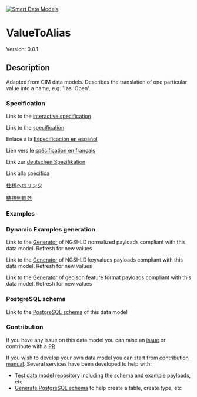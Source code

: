 [![Smart Data Models](https://smartdatamodels.org/wp-content/uploads/2022/01/SmartDataModels_logo.png "Logo")](https://smartdatamodels.org)
# ValueToAlias
Version: 0.0.1

## Description 

Adapted from CIM data models. Describes the translation of one particular value into a name, e.g. 1 as 'Open'.
### Specification

Link to the [interactive specification](https://swagger.lab.fiware.org/?url=https://smart-data-models.github.io/dataModel.EnergyCIM/ValueToAlias/swagger.yaml)

Link to the [specification](https://github.com/smart-data-models/dataModel.EnergyCIM/blob/master/ValueToAlias/doc/spec.md)

Enlace a la [Especificación en español](https://github.com/smart-data-models/dataModel.EnergyCIM/blob/master/ValueToAlias/doc/spec_ES.md)

Lien vers le [spécification en français](https://github.com/smart-data-models/dataModel.EnergyCIM/blob/master/ValueToAlias/doc/spec_FR.md)

Link zur [deutschen Spezifikation](https://github.com/smart-data-models/dataModel.EnergyCIM/blob/master/ValueToAlias/doc/spec_DE.md)

Link alla [specifica](https://github.com/smart-data-models/dataModel.EnergyCIM/blob/master/ValueToAlias/doc/spec_IT.md)

[仕様へのリンク](https://github.com/smart-data-models/dataModel.EnergyCIM/blob/master/ValueToAlias/doc/spec_JA.md)

[链接到规范](https://github.com/smart-data-models/dataModel.EnergyCIM/blob/master/ValueToAlias/doc/spec_ZH.md)
### Examples
### Dynamic Examples generation

Link to the [Generator](https://smartdatamodels.org/extra/ngsi-ld_generator.php?schemaUrl=https://raw.githubusercontent.com/smart-data-models/dataModel.EnergyCIM/master/ValueToAlias/schema.json&email=info@smartdatamodels.org) of NGSI-LD normalized payloads compliant with this data model. Refresh for new values

Link to the [Generator](https://smartdatamodels.org/extra/ngsi-ld_generator_keyvalues.php?schemaUrl=https://raw.githubusercontent.com/smart-data-models/dataModel.EnergyCIM/master/ValueToAlias/schema.json&email=info@smartdatamodels.org) of NGSI-LD keyvalues payloads compliant with this data model. Refresh for new values

Link to the [Generator](https://smartdatamodels.org/extra/geojson_features_generator.php?schemaUrl=https://raw.githubusercontent.com/smart-data-models/dataModel.EnergyCIM/master/ValueToAlias/schema.json&email=info@smartdatamodels.org) of geojson feature format payloads compliant with this data model. Refresh for new values
### PostgreSQL schema

Link to the [PostgreSQL schema](https://smart-data-models.github.io/dataModel.EnergyCIM/ValueToAlias/schema.sql) of this data model
### Contribution

 If you have any issue on this data model you can raise an [issue](https://github.com/smart-data-models/dataModel.EnergyCIM/issues)  or contribute with a [PR](https://github.com/smart-data-models/dataModel.EnergyCIM/pulls)

 If you wish to develop your own data model you can start from [contribution manual](https://bit.ly/contribution_manual). Several services have been developed to help with: 
 - [Test data model repository](https://smartdatamodels.org/index.php/data-models-contribution-api/) including the schema and example payloads, etc
 - [Generate PostgreSQL schema](https://smartdatamodels.org/index.php/sql-service/) to help create a table, create type, etc